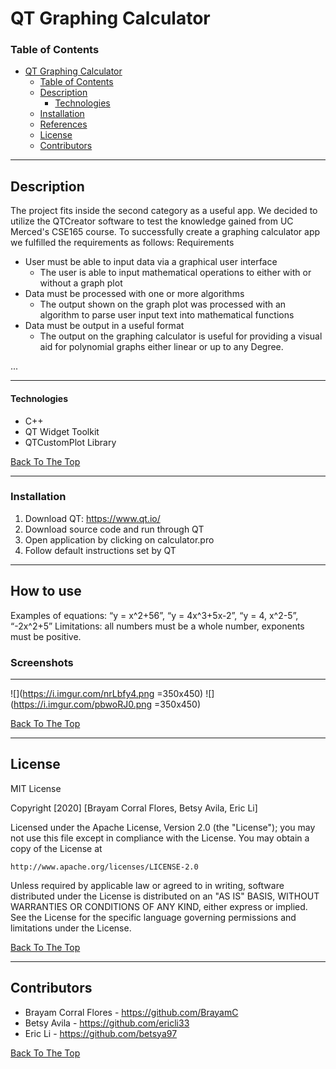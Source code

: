   
# QT Graphing Calculator

### Table of Contents

- [QT Graphing Calculator](#QT-Graphing-Calculator)
    - [Table of Contents](#table-of-contents)
  - [Description](#description)
      - [Technologies](#technologies)
  - [Installation](#installation)
  - [References](#references)
  - [License](#license)
  - [Contributors](#contributors)

---

## Description
The project fits inside the second category as a useful app. We decided to utilize the QTCreator software to test the knowledge gained from UC Merced's CSE165 course. To successfully create a graphing calculator app we fulfilled the requirements as follows:
Requirements
- User must be able to input data via a graphical user interface
    - The user is able to input mathematical operations to either with or without a graph plot
- Data must be processed with one or more algorithms
    - The output shown on the graph plot was processed with an algorithm to parse user input text into mathematical functions
 - Data must be output in a useful format
    - The output on the graphing calculator is useful for providing a visual aid for polynomial graphs either linear or up to any Degree. 

...



---
#### Technologies
- C++
- QT Widget Toolkit
- QTCustomPlot Library

[Back To The Top](#read-me-template)

---

### Installation
1. Download QT: https://www.qt.io/
2. Download source code and run through QT
3. Open application by clicking on calculator.pro
4. Follow default instructions set by QT

---
## How to use
Examples of equations: “y = x^2+56”, “y = 4x^3+5x-2”, “y = 4, x^2-5”, “-2x^2+5”
Limitations: all numbers must be a whole number, exponents must be positive.
### Screenshots
---
![](https://i.imgur.com/nrLbfy4.png =350x450) ![](https://i.imgur.com/pbwoRJ0.png =350x450)


 

[Back To The Top](#read-me-template)

---
## License

MIT License

Copyright [2020] [Brayam Corral Flores, Betsy Avila, Eric Li]

Licensed under the Apache License, Version 2.0 (the "License");
you may not use this file except in compliance with the License.
You may obtain a copy of the License at

    http://www.apache.org/licenses/LICENSE-2.0

Unless required by applicable law or agreed to in writing, software
distributed under the License is distributed on an "AS IS" BASIS,
WITHOUT WARRANTIES OR CONDITIONS OF ANY KIND, either express or implied.
See the License for the specific language governing permissions and
limitations under the License.

[Back To The Top](#read-me-template)

---

## Contributors

- Brayam Corral Flores - https://github.com/BrayamC
- Betsy Avila - https://github.com/ericli33
- Eric Li - https://github.com/betsya97

[Back To The Top](#read-me-template)
